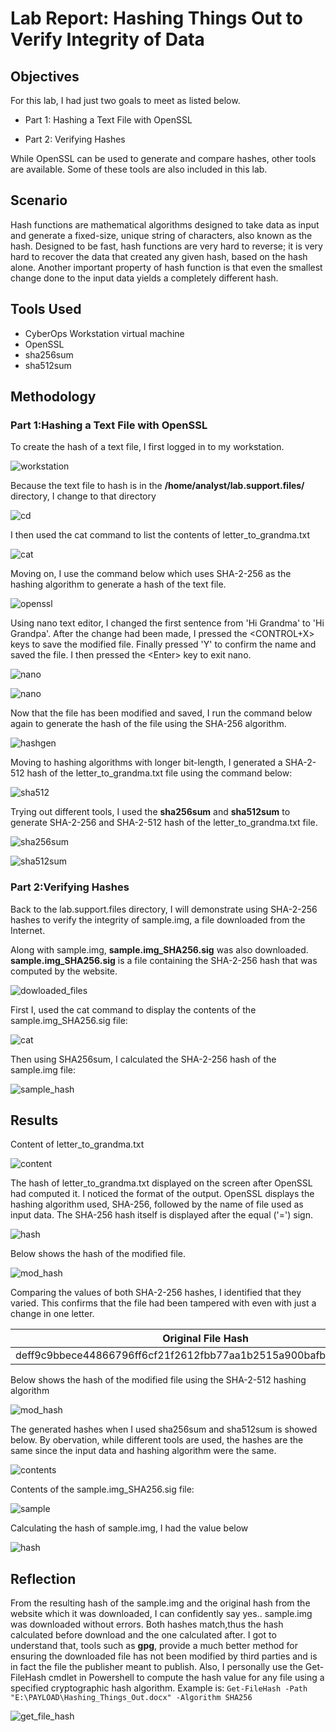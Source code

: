 # Lab Report: Hashing Things Out to Verify Integrity of Data

## Objectives

For this lab, I had just two goals to meet as listed below.

-   Part 1: Hashing a Text File with OpenSSL

-   Part 2: Verifying Hashes

While OpenSSL can be used to generate and compare hashes, other tools
are available. Some of these tools are also included in this lab.

## Scenario

Hash functions are mathematical algorithms designed to take data as
input and generate a fixed-size, unique string of characters, also known
as the hash. Designed to be fast, hash functions are very hard to
reverse; it is very hard to recover the data that created any given
hash, based on the hash alone. Another important property of hash
function is that even the smallest change done to the input data yields
a completely different hash.

## Tools Used

- CyberOps Workstation virtual machine
- OpenSSL
- sha256sum
- sha512sum

## Methodology

### Part 1:Hashing a Text File with OpenSSL

To create the hash of a text file, I first logged in to my workstation.

![workstation](media/Hashing/image1.png)

Because the text file to hash is in the
**/home/analyst/lab.support.files/** directory, I change to that
directory

![cd](media/Hashing/image2.png)

I then used the cat command to list the contents of
letter_to_grandma.txt

![cat](media/Hashing/image3.png)

Moving on, I use the command below which uses SHA-2-256 as the hashing
algorithm to generate a hash of the text file.

![openssl](media/Hashing/image4.png)

Using nano text editor, I changed the first sentence from 'Hi Grandma'
to 'Hi Grandpa'. After the change had been made, I pressed the
\<CONTROL+X\> keys to save the modified file. Finally pressed 'Y' to
confirm the name and saved the file. I then pressed the \<Enter\> key to
exit nano.

![nano](media/Hashing/image5.png)

![nano](media/Hashing/image6.png)

Now that the file has been modified and saved, I run the command below
again to generate the hash of the file using the SHA-256 algorithm.

![hashgen](media/Hashing/image7.png)

Moving to hashing algorithms with longer bit-length, I generated a
SHA-2-512 hash of the letter_to_grandma.txt file using the command
below:

![sha512](media/Hashing/image8.png)

Trying out different tools, I used the **sha256sum** and **sha512sum**
to generate SHA-2-256 and SHA-2-512 hash of the letter_to_grandma.txt
file.

![sha256sum](media/Hashing/image9.png)

![sha512sum](media/Hashing/image10.png)

### Part 2:Verifying Hashes

Back to the lab.support.files directory, I will demonstrate using
SHA-2-256 hashes to verify the integrity of sample.img, a file
downloaded from the Internet.

Along with sample.img, **sample.img\_SHA256.sig** was also downloaded.
**sample.img_SHA256.sig** is a file containing the SHA-2-256 hash that
was computed by the website.

![dowloaded_files](media/Hashing/image11.png)

First I, used the cat command to display the contents of the
sample.img_SHA256.sig file:

![cat](media/Hashing/image12.png)

Then using SHA256sum, I calculated the SHA-2-256 hash of the sample.img
file:

![sample_hash](media/Hashing/image13.png)

## Results

Content of letter_to_grandma.txt

![content](media/Hashing/image14.png)

The hash of letter\_to\_grandma.txt displayed on the screen after
OpenSSL had computed it. I noticed the format of the output. OpenSSL
displays the hashing algorithm used, SHA-256, followed by the name of
file used as input data. The SHA-256 hash itself is displayed after the
equal ('=') sign.

![hash](media/Hashing/image15.png)

Below shows the hash of the modified file.

![mod_hash](media/Hashing/image16.png)

Comparing the values of both SHA-2-256 hashes, I identified that they
varied. This confirms that the file had been tampered with even with
just a change in one letter.


|  Original File Hash                                                | Modified File Hash|
| ---------------------------------------------------------------------|-------------------|
|  deff9c9bbece44866796ff6cf21f2612fbb77aa1b2515a900bafb29be118080b |  43302c4500b7c4b8e574ba27a59d83267812493c029fd054c9242f3ac73100bc |


Below shows the hash of the modified file using the SHA-2-512 hashing
algorithm

![mod_hash](media/Hashing/image17.png)

The generated hashes when I used sha256sum and sha512sum is showed
below. By obervation, while different tools are used, the hashes are the
same since the input data and hashing algorithm were the same.

![contents](media/Hashing/image18.png)

Contents of the sample.img_SHA256.sig file:

![sample](media/Hashing/image19.png)

Calculating the hash of sample.img, I had the value below

![hash](media/Hashing/image20.png)

## Reflection

From the resulting hash of the sample.img and the original hash from the
website which it was downloaded, I can confidently say yes.. sample.img
was downloaded without errors. Both hashes match,thus the hash
calculated before download and the one calculated after. I got to
understand that, tools such as **gpg**, provide a much better method for
ensuring the downloaded file has not been modified by third parties and
is in fact the file the publisher meant to publish. Also, I personally use the  Get-FileHash cmdlet in Powershell to compute the hash value for any file using a specified cryptographic hash algorithm.
Example is:
`
Get-FileHash -Path "E:\PAYLOAD\Hashing_Things_Out.docx" -Algorithm SHA256
`

![get_file_hash](media/Hashing/image21.png)
